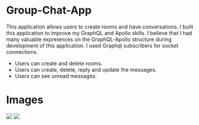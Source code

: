 # Group-Chat-App
This application allows users to create rooms and have conversations. I built this application to improve my GraphQL and Apollo skills. I believe that I had many 
valuable expreiences on the GraphQL-Apollo structure during development of this application. I used Graphql subscribers for socket connections. 

* Users can create and delete rooms.
* Users can create, delete, reply and update the messages.
* Users can see unread messages.

# Images

<img src="https://user-images.githubusercontent.com/56139934/115691910-c4445d00-a35e-11eb-911a-47f1329e4e35.PNG"  > 
<img src="https://user-images.githubusercontent.com/56139934/115691969-d3c3a600-a35e-11eb-98e9-ca4441ec04d4.png" > 

